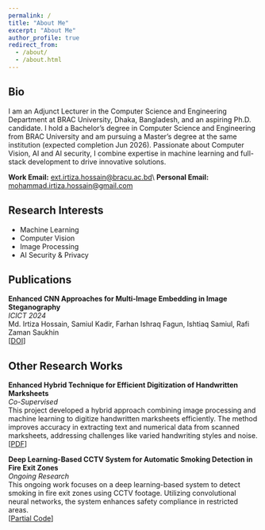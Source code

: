 ```yaml
---
permalink: /
title: "About Me"
excerpt: "About Me"
author_profile: true
redirect_from: 
  - /about/
  - /about.html
---
```


## Bio
I am an Adjunct Lecturer in the Computer Science and Engineering Department at BRAC University, Dhaka, Bangladesh, and an aspiring Ph.D. candidate. I hold a Bachelor’s degree in Computer Science and Engineering from BRAC University and am pursuing a Master’s degree at the same institution (expected completion Jun 2026). Passionate about Computer Vision, AI and AI security, I combine expertise in machine learning and full-stack development to drive innovative solutions.

**Work Email:** [ext.irtiza.hossain@bracu.ac.bd](mailto:ext.irtiza.hossain@bracu.ac.bd)\\
**Personal Email:** [mohammad.irtiza.hossain@gmail.com](mailto:mohammad.irtiza.hossain@gmail.com)

## Research Interests
- Machine Learning
- Computer Vision
- Image Processing
- AI Security & Privacy

## Publications
**Enhanced CNN Approaches for Multi-Image Embedding in Image Steganography**  
*ICICT 2024*  
Md. Irtiza Hossain, Samiul Kadir, Farhan Ishraq Fagun, Ishtiaq Samiul, Rafi Zaman Saukhin  
[[DOI](https://doi.org/10.1109/ICICT64387.2024.10839645)]

## Other Research Works
**Enhanced Hybrid Technique for Efficient Digitization of Handwritten Marksheets**  
*Co-Supervised*  
This project developed a hybrid approach combining image processing and machine learning to digitize handwritten marksheets efficiently. The method improves accuracy in extracting text and numerical data from scanned marksheets, addressing challenges like varied handwriting styles and noise.  
[[PDF](https://drive.google.com/file/d/1sCsJQzjazVS8di7PaYUKv3fyF1CcbnfH/view)]  

**Deep Learning-Based CCTV System for Automatic Smoking Detection in Fire Exit Zones**  
*Ongoing Research*  
This ongoing work focuses on a deep learning-based system to detect smoking in fire exit zones using CCTV footage. Utilizing convolutional neural networks, the system enhances safety compliance in restricted areas.  
[[Partial Code](https://colab.research.google.com/drive/1Ctjm4OhLPzwEQM_Q-gb4W2WnJU7mnTaJ?usp=sharing)]
